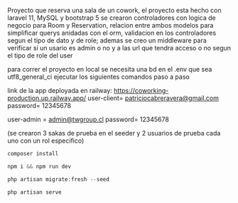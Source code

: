Proyecto que reserva una sala de un cowork, el proyecto esta hecho con laravel 11, MySQL y bootstrap 5
se crearon controladores con logica de negocio para Room y Reservation, relacion entre ambos modelos para simplificar querys anidadas con el orm, validacion en los controladores segun el tipo de dato y de role; ademas se creo un middleware para verificar si un usario es admin o no y a las url que tendra acceso o no segun el tipo de role del user

para correr el proyecto en local se necesita una bd en el .env que sea utf8_general_ci 
ejecutar los siguientes comandos paso a paso

link de la app deployada en railway: https://coworking-production.up.railway.app/
user-client= patriciocabreravera@gmail.com
password= 12345678

user-admin = admin@twgroup.cl
password= 12345678

(se crearon 3 sakas de prueba en el seeder y 2 usuarios de prueba cada uno con un rol especifico)

```php
composer install

npm i && npm run dev

php artisan migrate:fresh --seed

php artisan serve

